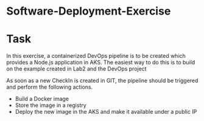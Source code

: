# Software-Deployment-Exercise
# Task
In this exercise, a containerized DevOps pipeline is to be created which provides a Node.js application in AKS. The easiest way to do this is to build on the example created in Lab2 and the DevOps project

As soon as a new CheckIn is created in GIT, the pipeline should be triggered and perform the following actions.
- Build a Docker image
- Store the image in a registry
- Deploy the new image in the AKS and make it available under a public IP

